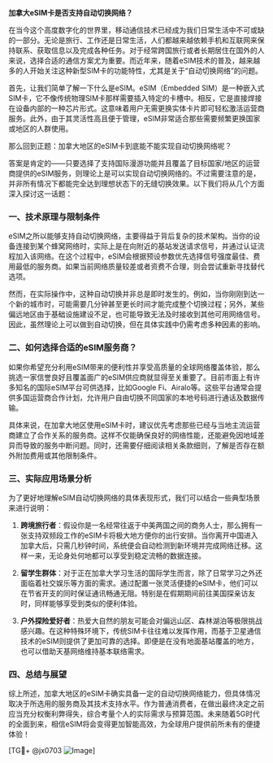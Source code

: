 **加拿大eSIM卡是否支持自动切换网络？**

在当今这个高度数字化的世界里，移动通信技术已经成为我们日常生活中不可或缺的一部分。无论是旅行、工作还是日常生活，人们都越来越依赖手机和互联网来保持联系、获取信息以及完成各种任务。对于经常跨国旅行或者长期居住在国外的人来说，选择合适的通信方案尤为重要。而近年来，随着eSIM技术的普及，越来越多的人开始关注这种新型SIM卡的功能特性，尤其是关于“自动切换网络”的问题。

首先，让我们简单了解一下什么是eSIM。eSIM（Embedded SIM）是一种嵌入式SIM卡，它不像传统物理SIM卡那样需要插入特定的卡槽中。相反，它是直接焊接在设备内部的一种芯片形式。这意味着用户无需更换实体卡片即可轻松激活运营商服务。此外，由于其灵活性高且便于管理，eSIM非常适合那些需要频繁更换国家或地区的人群使用。

那么回到正题：加拿大地区的eSIM卡到底能不能实现自动切换网络呢？

答案是肯定的——只要选择了支持国际漫游功能并且覆盖了目标国家/地区的运营商提供的eSIM服务，则理论上是可以实现自动切换网络的。不过需要注意的是，并非所有情况下都能完全达到理想状态下的无缝切换效果。以下我们将从几个方面深入探讨这一话题：

### 一、技术原理与限制条件

eSIM之所以能够支持自动切换网络，主要得益于背后复杂的技术架构。当你的设备连接到某个蜂窝网络时，实际上是在向附近的基站发送请求信号，并通过认证流程加入该网络。在这个过程中，eSIM会根据预设参数优先选择信号强度最佳、费用最低的服务商。如果当前网络质量较差或者资费不合理，则会尝试重新寻找替代选项。

然而，在实际操作中，这种自动切换并非总是即时发生的。例如，当你刚刚到达一个新的城市时，可能需要几分钟甚至更长时间才能完成整个切换过程；另外，某些偏远地区由于基础设施建设不足，也可能导致无法及时接收到其他可用网络信号。因此，虽然理论上可以做到自动切换，但在具体实践中仍需考虑多种因素的影响。

### 二、如何选择合适的eSIM服务商？

如果你希望充分利用eSIM带来的便利性并享受高质量的全球网络覆盖体验，那么挑选一家信誉良好且覆盖面广的eSIM供应商就显得至关重要了。目前市面上有许多知名的国际eSIM平台可供选择，比如Google Fi、Airalo等。这些平台通常会提供多国运营商合作计划，允许用户自由切换不同国家的本地号码进行通话及数据传输。

具体来说，在加拿大地区使用eSIM卡时，建议优先考虑那些已经与当地主流运营商建立了合作关系的服务商。这样不仅能确保良好的网络性能，还能避免因地域差异而导致的服务中断问题。同时，还需要仔细阅读相关条款细则，了解是否存在额外附加费用或其他限制条件。

### 三、实际应用场景分析

为了更好地理解eSIM自动切换网络的具体表现形式，我们可以结合一些典型场景来进行说明：

1. **跨境旅行者**：假设你是一名经常往返于中美两国之间的商务人士，那么拥有一张支持双频段工作的eSIM卡将极大地方便你的出行安排。当你离开中国进入加拿大后，只需几秒钟时间，系统便会自动检测到新环境并完成网络迁移。这样一来，无论身处何地都可以享受到稳定流畅的数据连接。
   
2. **留学生群体**：对于正在加拿大学习生活的国际学生而言，除了日常学习之外还面临着社交娱乐等方面的需求。通过配置一张灵活便捷的eSIM卡，他们可以在节省开支的同时保证通讯畅通无阻。特别是在假期期间前往美国探亲访友时，同样能够享受到类似的便利体验。

3. **户外探险爱好者**：热爱大自然的朋友可能会对偏远山区、森林湖泊等极限挑战感兴趣。在这种特殊环境下，传统SIM卡往往难以发挥作用，而基于卫星通信技术的eSIM则提供了更加可靠的选择。即便是在没有地面基站覆盖的地方，也可以借助天基网络维持基本联络需求。

### 四、总结与展望

综上所述，加拿大地区的eSIM卡确实具备一定的自动切换网络能力，但具体情况取决于所选用的服务商及其技术支持水平。作为普通消费者，在做出最终决定之前应当充分权衡利弊得失，综合考量个人的实际需求与预算范围。未来随着5G时代的全面到来，相信eSIM将会变得更加智能高效，为全球用户提供前所未有的便捷体验！

[TG💪+ @jx0703 ![Image](https://github.com/user-attachments/assets/dbca1d08-cadb-493c-b0ec-ad6f7a83f270)]